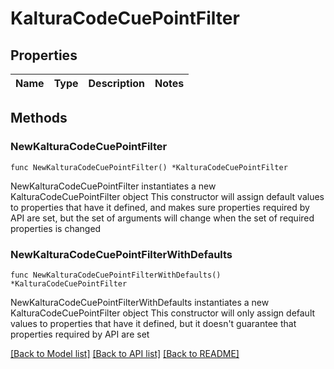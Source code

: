 # KalturaCodeCuePointFilter

## Properties

Name | Type | Description | Notes
------------ | ------------- | ------------- | -------------

## Methods

### NewKalturaCodeCuePointFilter

`func NewKalturaCodeCuePointFilter() *KalturaCodeCuePointFilter`

NewKalturaCodeCuePointFilter instantiates a new KalturaCodeCuePointFilter object
This constructor will assign default values to properties that have it defined,
and makes sure properties required by API are set, but the set of arguments
will change when the set of required properties is changed

### NewKalturaCodeCuePointFilterWithDefaults

`func NewKalturaCodeCuePointFilterWithDefaults() *KalturaCodeCuePointFilter`

NewKalturaCodeCuePointFilterWithDefaults instantiates a new KalturaCodeCuePointFilter object
This constructor will only assign default values to properties that have it defined,
but it doesn't guarantee that properties required by API are set


[[Back to Model list]](../README.md#documentation-for-models) [[Back to API list]](../README.md#documentation-for-api-endpoints) [[Back to README]](../README.md)


